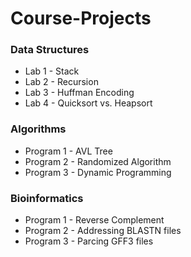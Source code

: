 # Course-Projects
### Data Structures
- Lab 1 - Stack
- Lab 2 - Recursion
- Lab 3 - Huffman Encoding
- Lab 4 - Quicksort vs. Heapsort

### Algorithms
- Program 1 - AVL Tree
- Program 2 - Randomized Algorithm
- Program 3 - Dynamic Programming

### Bioinformatics
- Program 1 - Reverse Complement
- Program 2 - Addressing BLASTN files
- Program 3 - Parcing GFF3 files
